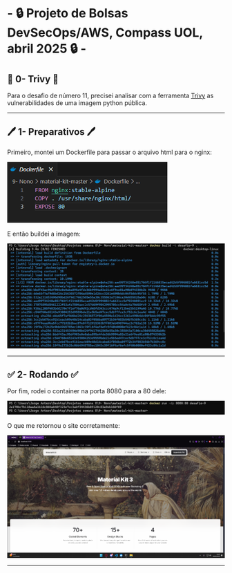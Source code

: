 # - 🔒 Projeto de Bolsas DevSecOps/AWS,  Compass UOL, abril 2025 🔒 -

## 🧊 0- Trivy 🧊
Para o desafio de número 11, precisei analisar com a ferramenta [Trivy](https://github.com/aquasecurity/trivy/releases/tag/v0.62.1) as vulnerabilidades de uma imagem python pública.  

---
## 🖊️ 1- Preparativos 🖊️
Primeiro, montei um Dockerfile para passar o arquivo html para o nginx:  

![Primeiro print](/Desafios/Prints/9.1.png) 

E então buildei a imagem:  

![Segundo print](/Desafios/Prints/9.2.png)  

---
## ✅ 2- Rodando ✅
Por fim, rodei o container na porta 8080 para a 80 dele:

![Terceiro print](/Desafios/Prints/9.3.png)

O que me retornou o site corretamente:

![Quarto print](/Desafios/Prints/9.4.png)

---
